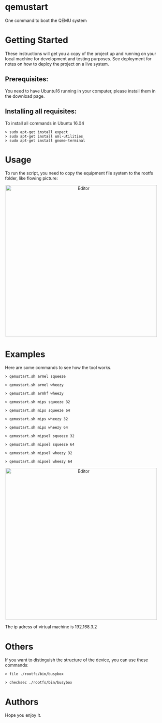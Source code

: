 # qemustart
One command to boot the QEMU system

# Getting Started

These instructions will get you a copy of the project up and running on your local machine for development and testing purposes. See deployment for notes on how to deploy the project on a live system.

## Prerequisites:

You need to have Ubuntu16 running in your computer, please install them in the download page.

## Installing all requisites:

To install all commands in Ubuntu 16.04 

```
> sudo apt-get install expect
> sudo apt-get install uml-utilities
> sudo apt-get install gnome-terminal
```

# Usage

To run the script, you need to copy the equipment file system to the rootfs folder, like flowing picture:

<div align="center">
	<img src="./rootfs_pic.png" alt="Editor" width="500">
</div>

# Examples

Here are some commands to see how the tool works.

```
> qemustart.sh armel squeeze

> qemustart.sh armel wheezy
 
> qemustart.sh armhf wheezy

> qemustart.sh mips squeeze 32

> qemustart.sh mips squeeze 64

> qemustart.sh mips wheezy 32

> qemustart.sh mips wheezy 64

> qemustart.sh mipsel squeeze 32

> qemustart.sh mipsel squeeze 64

> qemustart.sh mipsel wheezy 32

> qemustart.sh mipsel wheezy 64
```

<div align="center">
	<img src="./runvm_pic.png" alt="Editor" width="500">
</div>

The ip adress of virtual machine is 192.168.3.2

# Others

If you want to distinguish the structure of the device, you can use these commands:

```
> file ./rootfs/bin/busybox

> checksec ./rootfs/bin/busybox
```

# Authors

Hope you enjoy it.
